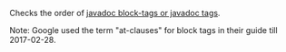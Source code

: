 Checks the order of [javadoc block-tags or javadoc
tags](https://docs.oracle.com/javase/8/docs/technotes/tools/windows/javadoc.html#CHDBEFIF).

Note: Google used the term "at-clauses" for block tags in their guide
till 2017-02-28.
